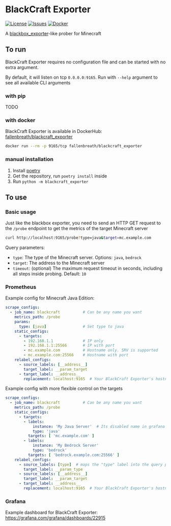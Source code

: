 # BlackCraft Exporter

[![License](https://img.shields.io/github/license/Fallen-Breath/blackcraft_exporter.svg)](http://www.gnu.org/licenses/gpl-3.0.html)
[![Issues](https://img.shields.io/github/issues/Fallen-Breath/blackcraft_exporter.svg)](https://github.com/Fallen-Breath/blackcraft_exporter/issues)
[![Docker](https://img.shields.io/docker/v/fallenbreath/blackcraft_exporter/latest)](https://hub.docker.com/r/fallenbreath/blackcraft_exporter)

A [blackbox_exporter](https://github.com/prometheus/blackbox_exporter)-like prober for Minecraft

## To run

BlackCraft Exporter requires no configuration file and can be started with no extra argument.

By default, it will listen on tcp `0.0.0.0:9165`. Run with `--help` argument to see all available CLI arguments

### with pip

TODO

### with docker

BlackCraft Exporter is available in DockerHub: [fallenbreath/blackcraft_exporter](https://hub.docker.com/r/fallenbreath/blackcraft_exporter)

```bash
docker run --rm -p 9165/tcp fallenbreath/blackcraft_exporter
```

### manual installation

1. Install [poetry](https://python-poetry.org/)
2. Get the repository, run `poetry install` inside
3. Run `python -m blackcraft_exporter`

## To use

### Basic usage

Just like the blackbox exporter, you need to send an HTTP GET request to the `/probe` endpoint
to get the metrics of the target Minecraft server

```bash
curl http://localhost:9165/probe?type=java&target=mc.example.com
```

Query parameters:

- `type`: The type of the Minecraft server. Options: `java`, `bedrock`
- `target`: The address to the Minecraft server
- `timeout`: (optional) The maximum request timeout in seconds, including all steps inside probing. Default: `10`

### Prometheus

Example config for Minecraft Java Edition:

```yml
scrape_configs:
  - job_name: blackcraft          # Can be any name you want
    metrics_path: /probe
    params:
      type: [java]                # Set type to java
    static_configs:
      - targets:
        - 192.168.1.1             # IP only
        - 192.168.1.1:25566       # IP with port
        - mc.example.com          # Hostname only. SRV is supported
        - mc.example.com:25566    # Hostname with port
    relabel_configs:
      - source_labels: [__address__]
        target_label: __param_target
      - target_label: __address__
        replacement: localhost:9165  # Your BlackCraft Exporter's hostname:port
```

Example config with more flexible control on the targets

```yml
scrape_configs:
  - job_name: blackcraft          # Can be any name you want
    metrics_path: /probe
    static_configs:
      - targets:
        - labels: 
            instance: 'My Java Server'  # Its disabled name in grafana
            type: 'java'
          targets: [ 'mc.example.com' ]
        - labels: 
            instance: 'My Bedrock Server'
            type: 'bedrock'
          targets: [ 'bedrock.example.com:25566' ]
    relabel_configs:
      - source_labels: [type]  # maps the "type" label into the query parameter
        target_label: __param_type
      - source_labels: [__address__]
        target_label: __param_target
      - target_label: __address__
        replacement: localhost:9165  # Your BlackCraft Exporter's hostname:port
```

### Grafana

Example dashboard for BlackCraft Exporter: https://grafana.com/grafana/dashboards/22915
